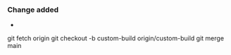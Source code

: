 <!--This is a pull request template, and everything in these brackets won't appear when you open the pull request. They're comments.-->
### Change added

- <!--Here, describe the changes you're introducing. In this pull request, you're introducing a configuration file for CircleCI.-->
git fetch origin
git checkout -b custom-build origin/custom-build
git merge main
